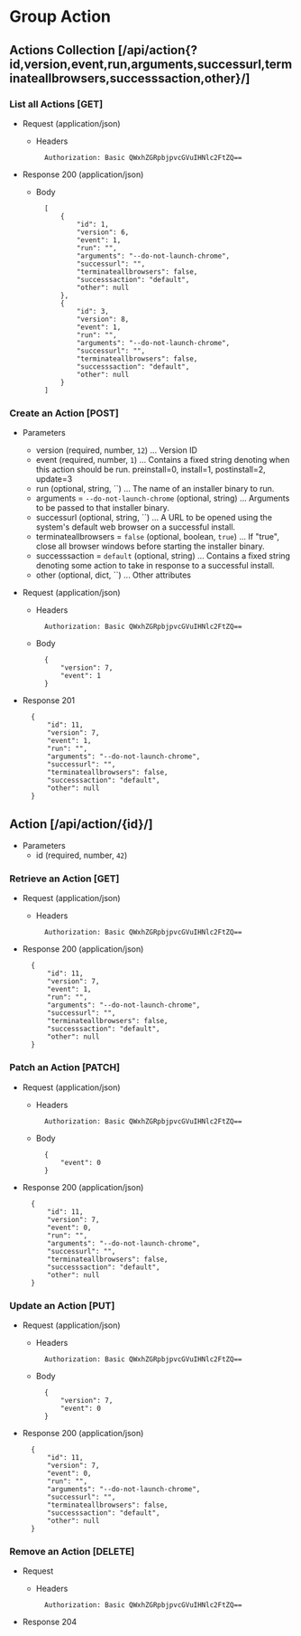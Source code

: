 # Group Action

## Actions Collection [/api/action{?id,version,event,run,arguments,successurl,terminateallbrowsers,successsaction,other}/]

### List all Actions [GET]

+ Request (application/json)

    + Headers

            Authorization: Basic QWxhZGRpbjpvcGVuIHNlc2FtZQ==

+ Response 200 (application/json)
    + Body

            [
                {
                    "id": 1, 
                    "version": 6, 
                    "event": 1, 
                    "run": "", 
                    "arguments": "--do-not-launch-chrome", 
                    "successurl": "", 
                    "terminateallbrowsers": false, 
                    "successsaction": "default", 
                    "other": null
                }, 
                {
                    "id": 3, 
                    "version": 8, 
                    "event": 1, 
                    "run": "", 
                    "arguments": "--do-not-launch-chrome", 
                    "successurl": "", 
                    "terminateallbrowsers": false, 
                    "successsaction": "default", 
                    "other": null
                }
            ]

### Create an Action [POST]

+ Parameters
    * version (required, number, `12`) ... Version ID
    * event (required, number, `1`) ... Contains a fixed string denoting when this action should be run. preinstall=0, install=1, postinstall=2, update=3
    * run (optional, string, ``) ... The name of an installer binary to run.
    * arguments = `--do-not-launch-chrome` (optional, string) ... Arguments to be passed to that installer binary.
    * successurl (optional, string, ``) ... A URL to be opened using the system's default web browser on a successful install.
    * terminateallbrowsers = `false` (optional, boolean, `true`) ... If "true", close all browser windows before starting the installer binary.
    * successsaction = `default` (optional, string) ... Contains a fixed string denoting some action to take in response to a successful install.
    * other (optional, dict, ``) ... Other attributes

+ Request (application/json)

    + Headers

            Authorization: Basic QWxhZGRpbjpvcGVuIHNlc2FtZQ==

    + Body

            {
                "version": 7,
                "event": 1
            }

+ Response 201

        {
            "id": 11, 
            "version": 7, 
            "event": 1, 
            "run": "", 
            "arguments": "--do-not-launch-chrome", 
            "successurl": "", 
            "terminateallbrowsers": false, 
            "successsaction": "default", 
            "other": null
        }

## Action [/api/action/{id}/]

+ Parameters
    * id (required, number, `42`)

### Retrieve an Action [GET]

+ Request (application/json)

    + Headers

            Authorization: Basic QWxhZGRpbjpvcGVuIHNlc2FtZQ==

+ Response 200 (application/json)

        {
            "id": 11,
            "version": 7,
            "event": 1,
            "run": "",
            "arguments": "--do-not-launch-chrome",
            "successurl": "",
            "terminateallbrowsers": false,
            "successsaction": "default",
            "other": null
        }

### Patch an Action [PATCH]

+ Request (application/json)

    + Headers

            Authorization: Basic QWxhZGRpbjpvcGVuIHNlc2FtZQ==

    + Body

            {
                "event": 0
            }

+ Response 200 (application/json)

        {
            "id": 11,
            "version": 7,
            "event": 0,
            "run": "",
            "arguments": "--do-not-launch-chrome",
            "successurl": "",
            "terminateallbrowsers": false,
            "successsaction": "default",
            "other": null
        }

### Update an Action [PUT]

+ Request (application/json)

    + Headers

            Authorization: Basic QWxhZGRpbjpvcGVuIHNlc2FtZQ==

    + Body

            {
                "version": 7,
                "event": 0
            }

+ Response 200 (application/json)

        {
            "id": 11,
            "version": 7,
            "event": 0,
            "run": "",
            "arguments": "--do-not-launch-chrome",
            "successurl": "",
            "terminateallbrowsers": false,
            "successsaction": "default",
            "other": null
        }

### Remove an Action [DELETE]

+ Request

    + Headers

            Authorization: Basic QWxhZGRpbjpvcGVuIHNlc2FtZQ==

+ Response 204